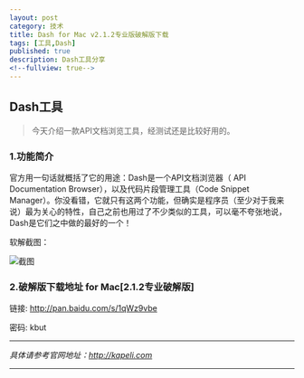 ```yaml
---
layout: post
category: 技术
title: Dash for Mac v2.1.2专业版破解版下载
tags: [工具,Dash]
published: true
description: Dash工具分享
<!--fullview: true-->
---
```



## Dash工具

> 今天介绍一款API文档浏览工具，经测试还是比较好用的。

### 1.功能简介

官方用一句话就概括了它的用途：Dash是一个API文档浏览器（ API Documentation Browser），以及代码片段管理工具（Code Snippet Manager）。你没看错，它就只有这两个功能，但确实是程序员（至少对于我来说）最为关心的特性，自己之前也用过了不少类似的工具，可以毫不夸张地说，Dash是它们之中做的最好的一个！

软解截图：

![截图](http://dl.iteye.com/upload/attachment/0068/7591/80db8278-4de8-3916-bc7a-4ba63c832696.jpg "Dash截图")

### 2.破解版下载地址 for Mac[2.1.2专业破解版]

链接: <http://pan.baidu.com/s/1qWz9vbe> 

密码: kbut

---

*具体请参考官网地址：<http://kapeli.com>*

---
